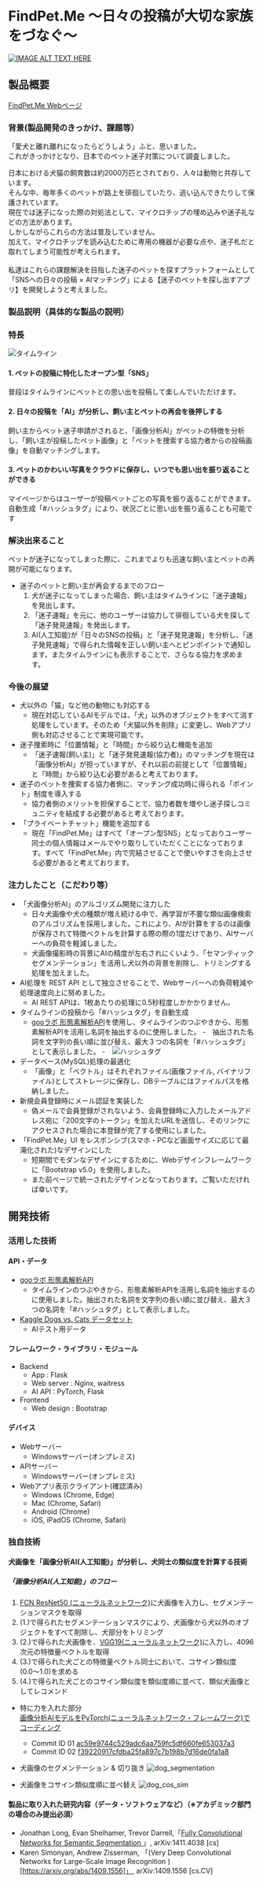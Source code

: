 # FindPet.Me 〜日々の投稿が大切な家族をづなぐ〜
[![IMAGE ALT TEXT HERE](https://user-images.githubusercontent.com/64422386/139472603-10e6fca2-038d-4122-884a-cd926fec199a.jpg)](https://youtu.be/IcQucvxqbXQ)
## 製品概要
[FindPet.Me Webページ](http://date.ddns.net:7777/)
### 背景(製品開発のきっかけ、課題等）

「愛犬と離れ離れになったらどうしよう」ふと、思いました。<br>
これがきっかけとなり、日本でのペット迷子対策について調査しました。<br>

日本における犬猫の飼育数は約2000万匹とされており、人々は動物と共存しています。<br>
そんな中、毎年多くのペットが路上を徘徊していたり、逃い込んできたりして保護されています。<br>
現在では迷子になった際の対処法として、マイクロチップの埋め込みや迷子礼などの方法があります。<br>
しかしながらこれらの方法は普及していません。<br>加えて、マイクロチップを読み込むために専用の機器が必要な点や、迷子札だと取れてしまう可能性が考えられます。<br><br>
私達はこれらの課題解決を目指した迷子のペットを探すプラットフォームとして<br>
「SNSへの日々の投稿 × AIマッチング」による【迷子のペットを探し出すアプリ】を開発しようと考えました。
### 製品説明（具体的な製品の説明）
### 特長
![タイムライン](https://user-images.githubusercontent.com/64422386/139514454-36af1182-d787-461c-a3ca-351e5ab52066.png)
#### 1. ペットの投稿に特化したオープン型「SNS」
普段はタイムラインにペットとの思い出を投稿して楽しんでいただけます。

#### 2. 日々の投稿を「AI」が分析し、飼い主とペットの再会を後押しする
飼い主からペット迷子申請がされると、「画像分析AI」がペットの特徴を分析し、「飼い主が投稿したペット画像」と「ペットを捜索する協力者からの投稿画像」を自動マッチングします。

#### 3. ペットのかわいい写真をクラウドに保存し、いつでも思い出を振り返ることができる
マイページからはユーザーが投稿ペットごとの写真を振り返ることができます。<br>
自動生成「#ハッシュタグ」により、状況ごとに思い出を振り返ることも可能です

### 解決出来ること
ペットが迷子になってしまった際に、これまでよりも迅速な飼い主とペットの再開が可能になります。<br>
- 迷子のペットと飼い主が再会するまでのフロー<br>
    1. 犬が迷子になってしまった場合、飼い主はタイムラインに「迷子速報」を発出します。
    2. 「迷子速報」を元に、他のユーザーは協力して徘徊している犬を探して「迷子発見速報」を発出します。
    3. AI(人工知能)が「日々のSNSの投稿」と「迷子発見速報」を分析し、「迷子発見速報」で得られた情報を正しい飼い主へとピンポイントで通知します。またタイムラインにも表示することで、さらなる協力を求めます。

### 今後の展望
- 犬以外の「猫」など他の動物にも対応する
    - 現在対応しているAIモデルでは、「犬」以外のオブジェクトをすべて消す処理をしています。そのため「犬猫以外を削除」に変更し、Webアプリ側も対応させることで実現可能です。 
- 迷子捜索時に「位置情報」と「時間」から絞り込む機能を追加
    - 「迷子速報(飼い主)」と「迷子発見速報(協力者)」のマッチングを現在は「画像分析AI」が担っていますが、それ以前の前提として「位置情報」と「時間」から絞り込む必要があると考えております。
- 迷子のペットを捜索する協力者側に、マッチング成功時に得られる「ポイント」制度を導入する
    - 協力者側のメリットを担保することで、協力者数を増やし迷子探しコミュニティを結成する必要があると考えております。
- 「プライベートチャット」機能を追加する
    - 現在「FindPet.Me」はすべて「オープン型SNS」となっておりユーザー同士の個人情報はメールでやり取りしていただくことになっております。すべて「FindPet.Me」内で完結させることで使いやすさを向上させる必要があると考えております。
### 注力したこと（こだわり等）
- 「犬画像分析AI」のアルゴリズム開発に注力した
    - 日々犬画像や犬の種類が増え続ける中で、再学習が不要な類似画像検索のアルゴリズムを採用しました。これにより、AIが計算をするのは画像が保存されて特徴ベクトルを計算する際の際の1度だけであり、AIサーバーへの負荷を軽減しました。
    - 犬画像撮影時の背景にAIの精度が左右されにくいよう、「セマンティックセグメンテーション」を活用し犬以外の背景を削除し、トリミングする処理を加えました。
- AI処理を REST API として独立させることで、Webサーバーへの負荷軽減や処理速度向上に努めました。
    - AI REST APIは、1枚あたりの処理に0.5秒程度しかかかりません。
- タイムラインの投稿から「#ハッシュタグ」を自動生成
    - [gooラボ 形態素解析API](https://labs.goo.ne.jp/api/jp/morphological-analysis/)を使用し、タイムラインのつぶやきから、形態素解析APIを活用し名詞を抽出するのに使用しました。
    -　抽出された名詞を文字列の長い順に並び替え、最大３つの名詞を「#ハッシュタグ」として表示しました。
    -　![ハッシュタグ](https://user-images.githubusercontent.com/64422386/139514461-3609836d-9840-413f-b3d6-adb66a554a53.png)
- データベース(MySQL)処理の最適化
    - 「画像」と「ベクトル」はそれぞれファイル(画像ファイル, バイナリファイル)としてストレージに保存し、DBテーブルにはファイルパスを格納しました。
- 新規会員登録時にメール認証を実装した
    - 偽メールで会員登録がされないよう、会員登録時に入力したメールアドレス宛に「200文字のトークン」を加えたURLを送信し、そのリンクにアクセスされた場合に本登録が完了する使用にしました。
- 「FindPet.Me」UI をレスポンシブ(スマホ・PCなど画面サイズに応じて最滝化された)なデザインにした
    - 短期間でモダンなデザインにするために、Webデザインフレームワークに「Bootstrap v5.0」を使用しました。
    - また前ページで統一されたデザインとなっております。ご覧いただければ幸いです。


## 開発技術
### 活用した技術
#### API・データ
- [gooラボ 形態素解析API](https://labs.goo.ne.jp/api/jp/morphological-analysis/)
    - タイムラインのつぶやきから、形態素解析APIを活用し名詞を抽出するのに使用しました。抽出された名詞を文字列の長い順に並び替え、最大３つの名詞を「#ハッシュタグ」として表示しました。
- [Kaggle Dogs vs. Cats データセット](https://www.kaggle.com/c/dogs-vs-cats/data)
    - AIテスト用データ

#### フレームワーク・ライブラリ・モジュール
- Backend
    - App : Flask
    - Web server : Nginx, waitress
    - AI API : PyTorch, Flask
- Frontend
    - Web design : Bootstrap

#### デバイス
- Webサーバー
    - Windowsサーバー(オンプレミス)
- APIサーバー
    - Windowsサーバー(オンプレミス)
- Webアプリ表示クライアント(確認済み)
    - Windows (Chrome, Edge)
    - Mac (Chrome, Safari)
    - Android (Chrome)
    - iOS, iPadOS (Chrome, Safari)

### 独自技術
#### 犬画像を「画像分析AI(人工知能)」が分析し、犬同士の類似度を計算する技術
##### 「画像分析AI(人工知能)」のフロー
1. [FCN ResNet50 (ニューラルネットワーク)](https://arxiv.org/abs/1411.4038)に犬画像を入力し、セグメンテーションマスクを取得
2. (1.)で得られたセグメンテーションマスクにより、犬画像から犬以外のオブジェクトをすべて削除し、犬部分をトリミング
3. (2.)で得られた犬画像を、[VGG19(ニューラルネットワーク)](https://arxiv.org/abs/1409.1556)に入力し、4096次元の特徴量ベクトルを取得
4. (3.)で得られた犬ごとの特徴量ベクトル同士において、コサイン類似度(0.0〜1.0)を求める
5. (4.)で得られた犬ごとのコサイン類似度を類似度順に並べて、類似犬画像としてレコメンド

- 特に力を入れた部分<br>
[画像分析AIモデルをPyTorch(ニューラルネットワーク・フレームワーク)でコーディング](https://github.com/jphacks/D_2117/blob/dev_kuboko/ai/utils/model.py)<br>
    - Commit ID 01 [ac59e9744c529adc6aa759fc5df660fe653037a3](https://github.com/jphacks/D_2117/commit/ac59e9744c529adc6aa759fc5df660fe653037a3#diff-64f017e26787ef375a8d3506b2e62df90ab41ff128357162560b6e6e19fe4faa)<br>
    - Commit ID 02 [f39220917cfdba25fa897c7b198b7d16de0fa1a8](https://github.com/jphacks/D_2117/commit/f39220917cfdba25fa897c7b198b7d16de0fa1a8#diff-64f017e26787ef375a8d3506b2e62df90ab41ff128357162560b6e6e19fe4faa)

- 犬画像のセグメンテーション & 切り抜き
![dog_segmentation](https://user-images.githubusercontent.com/64422386/139197817-4e676b55-c878-4258-9176-be7f7d926c2a.png)<br>
- 犬画像をコサイン類似度順に並べ替え
![dog_cos_sim](https://user-images.githubusercontent.com/64422386/139198020-b713bbcb-37c8-4993-b8b3-a0cc54ca4844.jpg)



#### 製品に取り入れた研究内容（データ・ソフトウェアなど）（※アカデミック部門の場合のみ提出必須）
- Jonathan Long, Evan Shelhamer, Trevor Darrell,「[Fully Convolutional Networks for Semantic Segmentation
](http://arxiv.org/abs/1411.4038)」, arXiv:1411.4038 [cs]
- Karen Simonyan, Andrew Zisserman, 「(Very Deep Convolutional Networks for Large-Scale Image Recognition
)[https://arxiv.org/abs/1409.1556]」, arXiv:1409.1556 [cs.CV]
